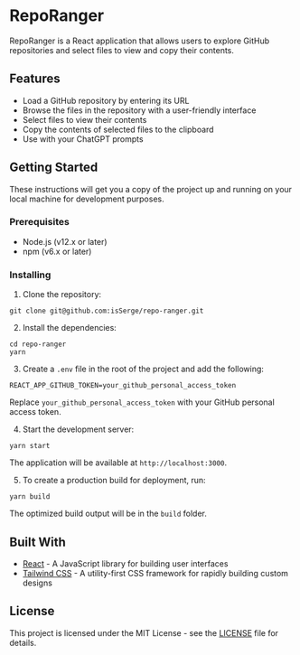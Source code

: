 # RepoRanger

RepoRanger is a React application that allows users to explore GitHub
repositories and select files to view and copy their contents.

## Features

- Load a GitHub repository by entering its URL
- Browse the files in the repository with a user-friendly interface
- Select files to view their contents
- Copy the contents of selected files to the clipboard
- Use with your ChatGPT prompts

## Getting Started

These instructions will get you a copy of the project up and running on your
local machine for development purposes.

### Prerequisites

- Node.js (v12.x or later)
- npm (v6.x or later)

### Installing

1. Clone the repository:

```
git clone git@github.com:isSerge/repo-ranger.git
```

2. Install the dependencies:

```
cd repo-ranger
yarn
```

3. Create a `.env` file in the root of the project and add the following:

```
REACT_APP_GITHUB_TOKEN=your_github_personal_access_token
```

Replace `your_github_personal_access_token` with your GitHub personal access
token.

4. Start the development server:

```
yarn start
```

The application will be available at `http://localhost:3000`.

5. To create a production build for deployment, run:

```
yarn build
```

The optimized build output will be in the `build` folder.

## Built With

- [React](https://reactjs.org/) - A JavaScript library for building user
  interfaces
- [Tailwind CSS](https://tailwindcss.com/) - A utility-first CSS framework for
  rapidly building custom designs

## License

This project is licensed under the MIT License - see the [LICENSE](LICENSE) file
for details.
